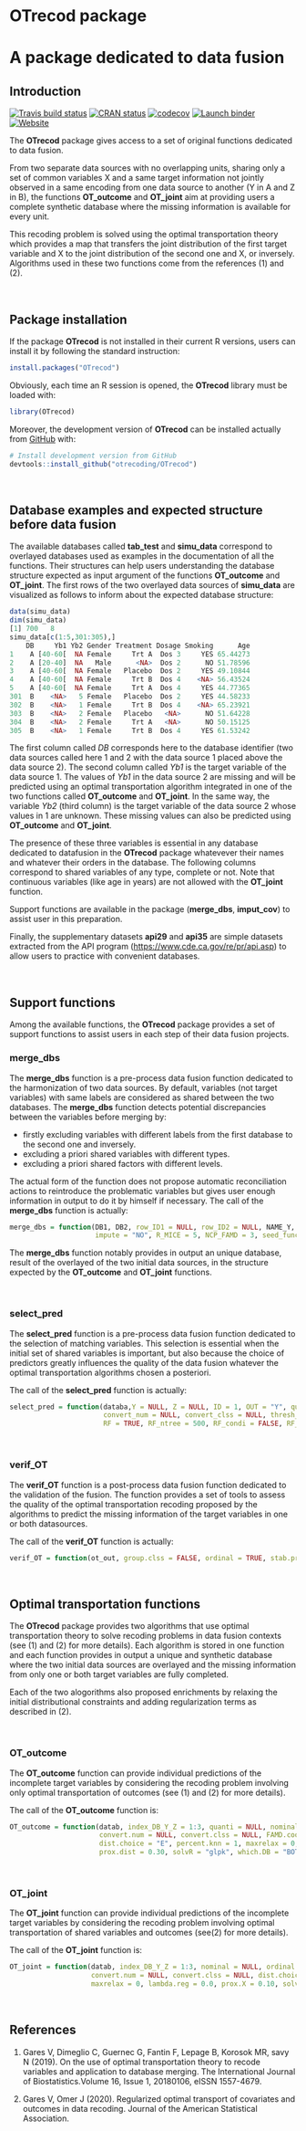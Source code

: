 OTrecod package
================

# A package dedicated to data fusion

## Introduction

<!-- badges: start -->

[![Travis build
status](https://travis-ci.org/otrecoding/OTrecod.svg?branch=master)](https://travis-ci.org/otrecoding/OTrecod)
[![CRAN
status](https://www.r-pkg.org/badges/version/OTrecod)](https://cran.r-project.org/package=OTrecod)
[![codecov](https://codecov.io/gh/otrecoding/OTrecod/branch/master/graph/badge.svg)](https://codecov.io/gh/otrecoding/OTrecod)
[![Launch
binder](http://mybinder.org/badge.svg)](https://mybinder.org/v2/gh/otrecoding/OTrecod/master)
[![Website](https://img.shields.io/website?url=https%3A%2F%2Fotrecoding.github.io%2FOTrecod%2F)](https://otrecoding.github.io/OTrecod/)
<!-- badges: end -->

The **OTrecod** package gives access to a set of original functions
dedicated to data fusion.

<p align="justify">

From two separate data sources with no overlapping units, sharing only a
set of common variables X and a same target information not jointly
observed in a same encoding from one data source to another (Y in A and
Z in B), the functions **OT\_outcome** and **OT\_joint** aim at
providing users a complete synthetic database where the missing
information is available for every unit.

</p>

<p align="justify">

This recoding problem is solved using the optimal transportation theory
which provides a map that transfers the joint distribution of the first
target variable and X to the joint distribution of the second one and X,
or inversely. Algorithms used in these two functions come from the
references (1) and (2).

</p>

 

## Package installation

If the package **OTrecod** is not installed in their current R versions,
users can install it by following the standard instruction:

``` r
install.packages("OTrecod")
```

Obviously, each time an R session is opened, the **OTrecod** library
must be loaded with:

``` r
library(OTrecod)
```

Moreover, the development version of **OTrecod** can be installed
actually from [GitHub](https://github.com/otrecoding/OTrecod) with:

``` r
# Install development version from GitHub
devtools::install_github("otrecoding/OTrecod")
```

 

## Database examples and expected structure before data fusion

<p align="justify">

The available databases called **tab\_test** and **simu\_data**
correspond to overlayed databases used as examples in the documentation
of all the functions. Their structures can help users understanding the
database structure expected as input argument of the functions
**OT\_outcome** and **OT\_joint**. The first rows of the two overlayed
data sources of **simu\_data** are visualized as follows to inform about
the expected database structure:

</p>

``` r
data(simu_data)
dim(simu_data)
[1] 700   8
simu_data[c(1:5,301:305),]
    DB     Yb1 Yb2 Gender Treatment Dosage Smoking      Age
1    A [40-60[  NA Female     Trt A  Dos 3     YES 65.44273
2    A [20-40]  NA   Male      <NA>  Dos 2      NO 51.78596
3    A [40-60[  NA Female   Placebo  Dos 2     YES 49.10844
4    A [40-60[  NA Female     Trt B  Dos 4    <NA> 56.43524
5    A [40-60[  NA Female     Trt A  Dos 4     YES 44.77365
301  B    <NA>   5 Female   Placebo  Dos 2     YES 44.58233
302  B    <NA>   1 Female     Trt B  Dos 4    <NA> 65.23921
303  B    <NA>   2 Female   Placebo   <NA>      NO 51.64228
304  B    <NA>   2 Female     Trt A   <NA>      NO 50.15125
305  B    <NA>   1 Female     Trt B  Dos 4     YES 61.53242
```

<p align="justify">

The first column called *DB* corresponds here to the database identifier
(two data sources called here 1 and 2 with the data source 1 placed
above the data source 2). The second column called *Yb1* is the target
variable of the data source 1. The values of *Yb1* in the data source 2
are missing and will be predicted using an optimal transportation
algorithm integrated in one of the two functions called **OT\_outcome**
and **OT\_joint**. In the same way, the variable *Yb2* (third column) is
the target variable of the data source 2 whose values in 1 are unknown.
These missing values can also be predicted using **OT\_outcome** and
**OT\_joint**.

</p>

<p align="justify">

The presence of these three variables is essential in any database
dedicated to datafusion in the **OTrecod** package whatevever their
names and whatever their orders in the database. The following columns
correspond to shared variables of any type, complete or not. Note that
continuous variables (like age in years) are not allowed with the
**OT\_joint** function.

</p>

<p align="justify">

Support functions are available in the package (**merge\_dbs**,
**imput\_cov**) to assist user in this preparation.

</p>

<p align="justify">

Finally, the supplementary datasets **api29** and **api35** are simple
datasets extracted from the API program
(<https://www.cde.ca.gov/re/pr/api.asp>) to allow users to practice with
convenient databases.

</p>

 

## Support functions

<p align="justify">

Among the available functions, the **OTrecod** package provides a set of
support functions to assist users in each step of their data fusion
projects.

</p>

### merge\_dbs

<p align="justify">

The **merge\_dbs** function is a pre-process data fusion function
dedicated to the harmonization of two data sources. By default,
variables (not target variables) with same labels are considered as
shared between the two databases. The **merge\_dbs** function detects
potential discrepancies between the variables before merging by:

  - firstly excluding variables with different labels from the first
    database to the second one and inversely.
  - excluding a priori shared variables with different types.
  - excluding a priori shared factors with different levels.

The actual form of the function does not propose automatic
reconciliation actions to reintroduce the problematic variables but
gives user enough information in output to do it by himself if
necessary. The call of the **merge\_dbs** function is
actually:

</p>

``` r
merge_dbs = function(DB1, DB2, row_ID1 = NULL, row_ID2 = NULL, NAME_Y, NAME_Z, order_levels_Y = levels(DB1[, NAME_Y]), order_levels_Z = levels(DB2[, NAME_Z]), ordinal_DB1 = NULL, ordinal_DB2 = NULL,
                     impute = "NO", R_MICE = 5, NCP_FAMD = 3, seed_func = sample(1:1000000, 1))
```

<p align="justify">

The **merge\_dbs** function notably provides in output an unique
database, result of the overlayed of the two initial data sources, in
the structure expected by the **OT\_outcome** and **OT\_joint**
functions.

</p>

 

### select\_pred

<p align="justify">

The **select\_pred** function is a pre-process data fusion function
dedicated to the selection of matching variables. This selection is
essential when the initial set of shared variables is important, but
also because the choice of predictors greatly influences the quality of
the data fusion whatever the optimal transportation algorithms chosen a
posteriori.

The call of the **select\_pred** function is
actually:

</p>

``` r
select_pred = function(databa,Y = NULL, Z = NULL, ID = 1, OUT = "Y", quanti = NULL, nominal = NULL, ordinal = NULL, logic = NULL,
                       convert_num = NULL, convert_clss = NULL, thresh_cat = 0.30, thresh_num = 0.70, thresh_Y = 0.20,
                       RF = TRUE, RF_ntree = 500, RF_condi = FALSE, RF_condi_thr = 0.20, RF_SEED = sample(1:1000000, 1))
```

 

### verif\_OT

<p align="justify">

The **verif\_OT** function is a post-process data fusion function
dedicated to the validation of the fusion. The function provides a set
of tools to assess the quality of the optimal transportation recoding
proposed by the algorithms to predict the missing information of the
target variables in one or both datasources.

</p>

The call of the **verif\_OT** function is
actually:

``` r
verif_OT = function(ot_out, group.clss = FALSE, ordinal = TRUE, stab.prob = FALSE, min.neigb = 1, R = 10, seed.stab = sample(1:1000000, 1))
```

 

## Optimal transportation functions

<p align="justify">

The **OTrecod** package provides two algorithms that use optimal
transportation theory to solve recoding problems in data fusion contexts
(see (1) and (2) for more details). Each algorithm is stored in one
function and each function provides in output a unique and synthetic
database where the two initial data sources are overlayed and the
missing information from only one or both target variables are fully
completed.

Each of the two alogorithms also proposed enrichments by relaxing the
initial distributional constraints and adding regularization terms as
described in (2).

</p>

 

### OT\_outcome

<p align="justify">

The **OT\_outcome** function can provide individual predictions of the
incomplete target variables by considering the recoding problem
involving only optimal transportation of outcomes (see (1) and (2) for
more details).

The call of the **OT\_outcome** function
is:

</p>

``` r
OT_outcome = function(datab, index_DB_Y_Z = 1:3, quanti = NULL, nominal = NULL, ordinal = NULL,logic = NULL,
                      convert.num = NULL, convert.clss = NULL, FAMD.coord = "NO", FAMD.perc = 0.8,
                      dist.choice = "E", percent.knn = 1, maxrelax = 0, indiv.method = "sequential",
                      prox.dist = 0.30, solvR = "glpk", which.DB = "BOTH")
```

 

### OT\_joint

<p align="justify">

The **OT\_joint** function can provide individual predictions of the
incomplete target variables by considering the recoding problem
involving optimal transportation of shared variables and outcomes
(see(2) for more details).

The call of the **OT\_joint** function
is:

</p>

``` r
OT_joint = function(datab, index_DB_Y_Z = 1:3, nominal = NULL, ordinal = NULL,logic = NULL,
                    convert.num = NULL, convert.clss = NULL, dist.choice = "E", percent.knn = 1,
                    maxrelax = 0, lambda.reg = 0.0, prox.X = 0.10, solvR = "glpk", which.DB = "BOTH")
```

 

## References

1)  Gares V, Dimeglio C, Guernec G, Fantin F, Lepage B, Korosok MR, savy
    N (2019). On the use of optimal transportation theory to recode
    variables and application to database merging. The International
    Journal of Biostatistics.Volume 16, Issue 1, 20180106, eISSN
    1557-4679.

2)  Gares V, Omer J (2020). Regularized optimal transport of covariates
    and outcomes in data recoding. Journal of the American Statistical
    Association.
